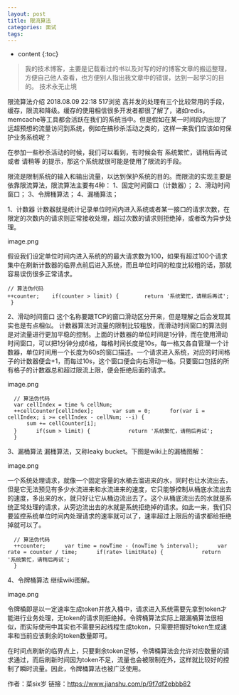 ```yaml
---
layout: post
title: 限流算法
categories: 面试
tags:  
---
```


* content
{:toc}

> 我的技术博客，主要是记载看过的书以及对写的好的博客文章的搬运整理，方便自己他人查看，也方便别人指出我文章中的错误，达到一起学习的目的。
> 技术永无止境



限流算法介绍
2018.08.09 22:18 517浏览
高并发的处理有三个比较常用的手段，缓存，限流和降级。缓存的使用相信很多开发者都很了解了，诸如redis，memcache等工具都会活跃在我们的系统当中。但是假如在某一时间段内出现了远超预想的流量访问到系统，例如在搞秒杀活动之类的，这样一来我们应该如何保护业务系统呢？

在参加一些秒杀活动的时候，我们可以看到，有时候会有 系统繁忙，请稍后再试
或者 请稍等 的提示，那这个系统就很可能是使用了限流的手段。

限流是限制系统的输入和输出流量，以达到保护系统的目的。而限流的实现主要是依靠限流算法，限流算法主要有4种：
1、固定时间窗口（计数器）；
2、滑动时间窗口；
3、令牌桶算法；
4、漏桶算法；

1、计数器
计数器就是统计记录单位时间内进入系统或者某一接口的请求次数，在限定的次数内的请求则正常接收处理，超过次数的请求则拒绝掉，或者改为异步处理。





image.png

假设我们设定单位时间内进入系统的的最大请求数为100，如果有超过100个请求集中在刷新计数器的临界点前后进入系统，而且单位时间的粒度比较粗的话，那就容易误伤很多正常请求。

    // 算法伪代码
    ++counter;    if(counter > limit) {        return '系统繁忙，请稍后再试';
     }
2、滑动时间窗口
这个名称要跟TCP的窗口滑动区分开来，但是理解之后会发现其实也是有点相似。
计数器算法对流量的限制比较粗放，而滑动时间窗口的算法则是对流量进行更加平稳的控制。上面的计数器的单位时间是1分钟，而在使用滑动时间窗口，可以把1分钟分成6格，每格时间长度是10s，每一格又各自管理一个计数器，单位时间用一个长度为60s的窗口描述。一个请求进入系统，对应的时间格子的计数器便会+1，而每过10s，这个窗口便会向右滑动一格。只要窗口包括的所有格子的计数器总和超过限流上限，便会拒绝后面的请求。





image.png

      // 算法伪代码
      var cellIndex = time % cellNum;
      ++cellCounter[cellIndex];      var sum = 0;      for(var i = cellIndex; i >= cellIndex - cellNum; --i) {
          sum += cellCounter[i];
      }      if(sum > limit) {            return '系统繁忙，请稍后再试';
      }
3、漏桶算法
漏桶算法，又称leaky bucket。下图是wiki上的漏桶图解：





image.png



一个系统处理请求，就像一个固定容量的水桶去溜进来的水，同时也让水流出去，但是它无法预见有多少水流进来和水流进来的速度，它只能够控制从桶底水流出去的速度，多出来的水，就只好让它从桶边流出去了。这个从桶底流出去的水就是系统正常处理的请求，从旁边流出去的水就是系统拒绝掉的请求。如此一来，我们只要监控系统单位时间内处理请求的速率就可以了，速率超过上限后的请求都给拒绝掉就可以了。

      // 算法伪代码
      ++counter;      var time = nowTime - (nowTime % interval);      var rate = counter / time;      if(rate> limitRate) {            return '系统繁忙，请稍后再试';
      }
4、令牌桶算法
继续wiki图解。





image.png



令牌桶即是以一定速率生成token并放入桶中，请求进入系统需要先拿到token才能进行业务处理，无token的请求则拒绝掉。令牌桶算法实际上跟漏桶算法很相似，而实际使用中其实也不需要另起线程生成token，只需要把握好token生成速率和当前应该剩余的token数量即可。

在时间点刷新的临界点上，只要剩余token足够，令牌桶算法会允许对应数量的请求通过，而后刷新时间因为token不足，流量也会被限制在外，这样就比较好的控制了瞬时流量。因此，令牌桶算法也被广泛使用。



作者：菜six岁
链接：https://www.jianshu.com/p/9f7df2ebbb82







